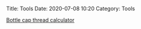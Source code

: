 Title: Tools
Date: 2020-07-08 10:20
Category: Tools


[Bottle cap thread calculator]({filename}/pages/cap_thread_calculator.md)
